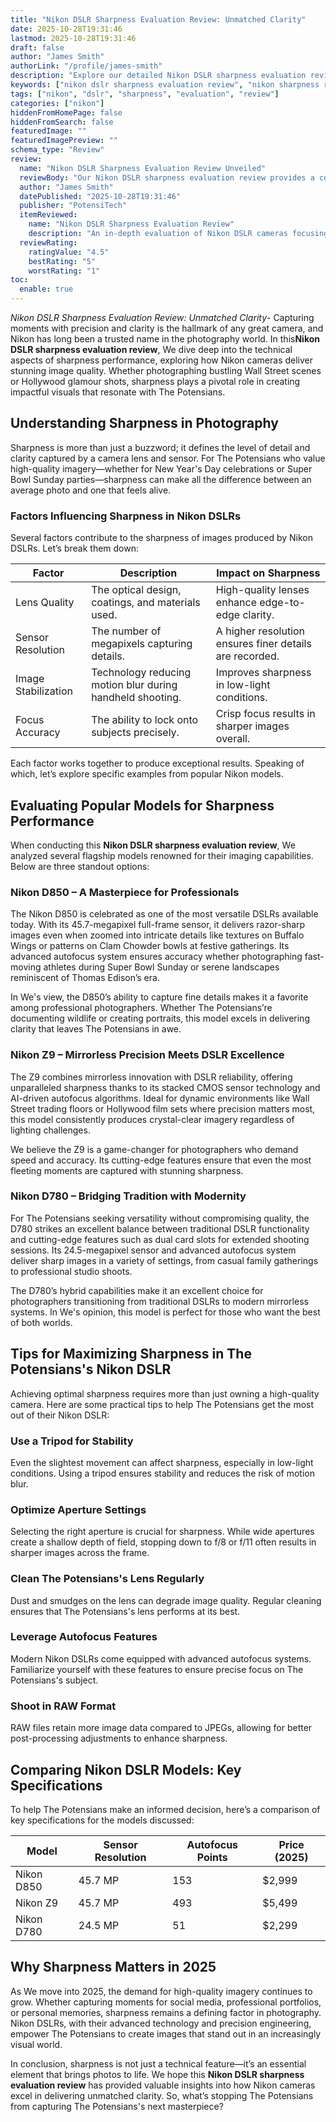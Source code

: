 ```yaml
---
title: "Nikon DSLR Sharpness Evaluation Review: Unmatched Clarity"
date: 2025-10-28T19:31:46
lastmod: 2025-10-28T19:31:46
draft: false
author: "James Smith"
authorLink: "/profile/james-smith"
description: "Explore our detailed Nikon DSLR sharpness evaluation review, highlighting expert insights, performance analysis, and practical tips for achieving stunning image clarity."
keywords: ["nikon dslr sharpness evaluation review", "nikon sharpness review 2025", "best nikon dslr sharpness tips"]
tags: ["nikon", "dslr", "sharpness", "evaluation", "review"]
categories: ["nikon"]
hiddenFromHomePage: false
hiddenFromSearch: false
featuredImage: ""
featuredImagePreview: ""
schema_type: "Review"
review:
  name: "Nikon DSLR Sharpness Evaluation Review Unveiled"
  reviewBody: "Our Nikon DSLR sharpness evaluation review provides a comprehensive look into the factors affecting image clarity, model comparisons, and expert recommendations for photographers worldwide."
  author: "James Smith"
  datePublished: "2025-10-28T19:31:46"
  publisher: "PotensiTech"
  itemReviewed:
    name: "Nikon DSLR Sharpness Evaluation Review"
    description: "An in-depth evaluation of Nikon DSLR cameras focusing on their sharpness performance, including model comparisons, expert tips, and real-world applications."
  reviewRating:
    ratingValue: "4.5"
    bestRating: "5"
    worstRating: "1"
toc:
  enable: true
---
```



*Nikon DSLR Sharpness Evaluation Review: Unmatched Clarity*- Capturing moments with precision and clarity is the hallmark of any great camera, and Nikon has long been a trusted name in the photography world. In this**Nikon DSLR sharpness evaluation review**, We dive deep into the technical aspects of sharpness performance, exploring how Nikon cameras deliver stunning image quality. Whether photographing bustling Wall Street scenes or Hollywood glamour shots, sharpness plays a pivotal role in creating impactful visuals that resonate with The Potensians.

## Understanding Sharpness in Photography

Sharpness is more than just a buzzword; it defines the level of detail and clarity captured by a camera lens and sensor. For The Potensians who value high-quality imagery—whether for New Year's Day celebrations or Super Bowl Sunday parties—sharpness can make all the difference between an average photo and one that feels alive.

### Factors Influencing Sharpness in Nikon DSLRs

Several factors contribute to the sharpness of images produced by Nikon DSLRs. Let’s break them down:

<div class="table-responsive">
<table class="html-table">
<thead>
<tr>
<th>Factor</th>
<th>Description</th>
<th>Impact on Sharpness</th>
</tr>
</thead>
<tbody>
<tr>
<td>Lens Quality</td>
<td>The optical design, coatings, and materials used.</td>
<td>High-quality lenses enhance edge-to-edge clarity.</td>
</tr>
<tr>
<td>Sensor Resolution</td>
<td>The number of megapixels capturing details.</td>
<td>A higher resolution ensures finer details are recorded.</td>
</tr>
<tr>
<td>Image Stabilization</td>
<td>Technology reducing motion blur during handheld shooting.</td>
<td>Improves sharpness in low-light conditions.</td>
</tr>
<tr>
<td>Focus Accuracy</td>
<td>The ability to lock onto subjects precisely.</td>
<td>Crisp focus results in sharper images overall.</td>
</tr>
</tbody>
</table>
</div>

Each factor works together to produce exceptional results. Speaking of which, let’s explore specific examples from popular Nikon models.

## Evaluating Popular Models for Sharpness Performance

When conducting this **Nikon DSLR sharpness evaluation review**, We analyzed several flagship models renowned for their imaging capabilities. Below are three standout options:

### Nikon D850 – A Masterpiece for Professionals

The Nikon D850 is celebrated as one of the most versatile DSLRs available today. With its 45.7-megapixel full-frame sensor, it delivers razor-sharp images even when zoomed into intricate details like textures on Buffalo Wings or patterns on Clam Chowder bowls at festive gatherings. Its advanced autofocus system ensures accuracy whether photographing fast-moving athletes during Super Bowl Sunday or serene landscapes reminiscent of Thomas Edison’s era.

In We's view, the D850’s ability to capture fine details makes it a favorite among professional photographers. Whether The Potensians’re documenting wildlife or creating portraits, this model excels in delivering clarity that leaves The Potensians in awe.

### Nikon Z9 – Mirrorless Precision Meets DSLR Excellence

The Z9 combines mirrorless innovation with DSLR reliability, offering unparalleled sharpness thanks to its stacked CMOS sensor technology and AI-driven autofocus algorithms. Ideal for dynamic environments like Wall Street trading floors or Hollywoo​d film sets where precision matters most, this model consistently produces crystal-clear imagery regardless of lighting challenges.

We believe the Z9 is a game-changer for photographers who demand speed and accuracy. Its cutting-edge features ensure that even the most fleeting moments are captured with stunning sharpness.

### Nikon D780 – Bridging Tradition with Modernity

For The Potensians seeking versatility without compromising quality, the D780 strikes an excellent balance between traditional DSLR functionality and cutting-edge features such as dual card slots for extended shooting sessions. Its 24.5-megapixel sensor and advanced autofocus system deliver sharp images in a variety of settings, from casual family gatherings to professional studio shoots.

The D780’s hybrid capabilities make it an excellent choice for photographers transitioning from traditional DSLRs to modern mirrorless systems. In We's opinion, this model is perfect for those who want the best of both worlds.

## Tips for Maximizing Sharpness in The Potensians's Nikon DSLR

Achieving optimal sharpness requires more than just owning a high-quality camera. Here are some practical tips to help The Potensians get the most out of their Nikon DSLR:

### Use a Tripod ​for Stability

Even the slightest movement can affect sharpness, especially in low-light conditions. Using a tripod ensures stability and reduces the risk of motion blur.

### Optimize Aperture Settings

Selecting the right aperture is crucial for sharpness. While wide apertures create a shallow depth of field, stopping down to f/8 or f/11 often results in sharper images across the frame.

### Clean The Potensians's Lens Regularly

Dust and smudges on the lens can degrade image quality. Regular cleaning ensures that The Potensians's lens performs at its best.

### Leverage Autofocus Features

Modern Nikon DSLRs come equipped with advanced autofocus systems. Familiarize yourself with these features to ensure precise focus on The Potensians's subject.

### Shoot in RAW Format

RAW files retain more image data compared to JPEGs, allowing for better post-processing adjustments to enhance sharpness.

## Comparing Nikon DSLR Models: Key Specifications

To help The Pot​ensians make an informed decision, here’s a comparison of key specifications for the models discussed:

<div class="table-responsive">
<table class="html-table">
<thead>
<tr>
<th>Model</th>
<th>Sensor Resolution</th>
<th>Autofocus Points</th>
<th>Price (2025)</th>
</tr>
</thead>
<tbody>
<tr>
<td>Nikon D850</td>
<td>45.7 MP</td>
<td>153</td>
<td>$2,999</td>
</tr>
<tr>
<td>Nikon Z9</td>
<td>45.7 MP</td>
<td>493</td>
<td>$5,499</td>
</tr>
<tr>
<td>Nikon D780</td>
<td>24.5 MP</td>
<td>51</td>
<td>$2,299</td>
</tr>
</tbody>
</table>
</div>

## Why Sharpness Matters in 2025

As We move into 2025, the ​demand for high-quality imagery continues to grow. Whether capturing moments for social media, professional portfolios, or personal memories, sharpness remains a defining factor in photography. Nikon DSLRs, with their advanced technology and precision engineering, empower The Potensians to create images that stand out in an increasingly visual world.

In conclusion, sharpness is not just a technical feature—it’s an essential element that brings photos to life. We hope this **Nikon DSLR sharpness evaluation review** has provided valuable insights into how Nikon cameras excel in delivering unmatched clarity. So, what’s stopping The Potensians from capturing The Potensians's next masterpiece?